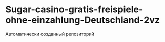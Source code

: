 # Sugar-casino-gratis-freispiele-ohne-einzahlung-Deutschland-2vz
Автоматически созданный репозиторий
